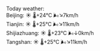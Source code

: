 Today weather:  
Beijing: ☀️ 🌡️+24°C 🌬️↘7km/h  
Tianjin: ☀️ 🌡️+25°C 🌬️↘11km/h  
Shijiazhuang: ☀️ 🌡️+23°C 🌬️↓0km/h  
Tangshan: ☀️ 🌡️+25°C 🌬️↘11km/h  
